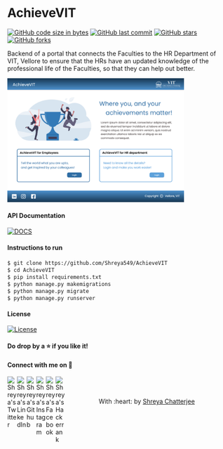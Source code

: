 # AchieveVIT

[![GitHub code size in bytes](https://img.shields.io/github/languages/code-size/Shreya549/AchieveVIT?logo=github&style=social)](https://github.com/Shreya548/) [![GitHub last commit](https://img.shields.io/github/last-commit/Shreya549/AchieveVIT?style=social&logo=git)](https://github.com/Shreya549/) [![GitHub stars](https://img.shields.io/github/stars/Shreya549/AchieveVIT?style=social)](https://github.com/Shreya549/AchieveVIT/stargazers) [![GitHub forks](https://img.shields.io/github/forks/Shreya549/AchieveVIT?style=social&logo=git)](https://github.com/Shreya549/AchieveVIT/network)

Backend of a portal that connects the Faculties to the HR Department of VIT, Vellore to ensure that the HRs have an updated knowledge of the professional life of the Faculties, so that they can help out better.
<br>

<img src = https://github.com/Shreya549/AchieveVIT/blob/master/homepage.png width = 80%/>


#### API Documentation
[![DOCS](https://img.shields.io/badge/Documentation-see%20docs-green?style=flat-square&logo=appveyor)](https://documenter.getpostman.com/view/7941616/TVKFyFwb) 

#### Instructions to run
```
$ git clone https://github.com/Shreya549/AchieveVIT
$ cd AchieveVIT
$ pip install requirements.txt
$ python manage.py makemigrations
$ python manage.py migrate
$ python manage.py runserver
```

#### License
[![License](http://img.shields.io/:license-mit-blue.svg?style=flat-square)](http://badges.mit-license.org)
#### Do drop by a :star: if you like it!
#### Connect with me on :smiling_face_with_three_hearts:
<a href="https://twitter.com/shreyaaaaaaaaa_">
  <img align="left" alt="Shreya's Twitter" width="22px" src="https://cdn.jsdelivr.net/npm/simple-icons@v3/icons/twitter.svg" />
</a>
<a href="https://www.linkedin.com/in/shreyachatterjee05/">
  <img align="left" alt="Shreya's LinkedIn" width="22px" src="https://cdn.jsdelivr.net/npm/simple-icons@v3/icons/linkedin.svg" />
</a>
<a href="https://github.com/Shreya549">
  <img align="left" alt="Shreya's Github" width="22px" src="https://cdn.jsdelivr.net/npm/simple-icons@v3/icons/github.svg" />
</a>
<a href="https://www.instagram.com/the_strange_concoction/">
  <img align="left" alt="Shreya's Instagram" width="22px" src="https://cdn.jsdelivr.net/npm/simple-icons@v3/icons/instagram.svg" />
</a>
<a href="https://www.facebook.com/shreya.chatterjee.31105674">
  <img align="left" alt="Shreya's Facebook" width="22px" src="https://cdn.jsdelivr.net/npm/simple-icons@v3/icons/facebook.svg" />
</a>
<a href="https://www.hackerrank.com/shreyachatterje2">
  <img align="left" alt="Shreya's Hackerrank" width="22px" src="https://cdn.jsdelivr.net/npm/simple-icons@v3/icons/hackerrank.svg" />
</a>
<br><br>

<p align="center">
	With :heart: by <a href="" target="_blank">Shreya Chatterjee</a>
</p>
